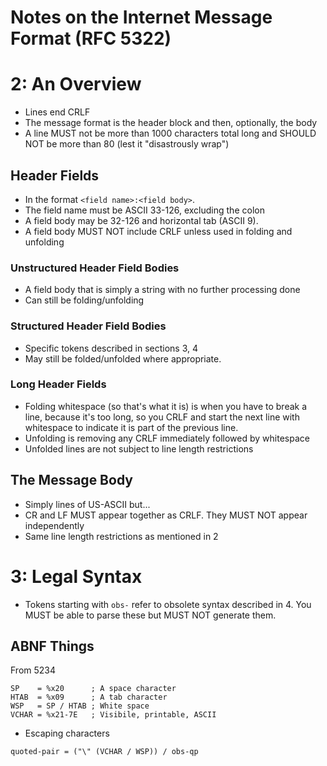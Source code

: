 # Notes on the Internet Message Format (RFC 5322)

# 2: An Overview
- Lines end CRLF
- The message format is the header block and then, optionally, the body
- A line MUST not be more than 1000 characters total long and SHOULD NOT be more than 80 (lest it "disastrously wrap")

## Header Fields
- In the format `<field name>:<field body>`.
- The field name must be ASCII 33-126, excluding the colon
- A field body may be 32-126 and horizontal tab (ASCII 9).
- A field body MUST NOT include CRLF unless used in folding and unfolding

### Unstructured Header Field Bodies
- A field body that is simply a string with no further processing done
- Can still be folding/unfolding

### Structured Header Field Bodies
- Specific tokens described in sections 3, 4
- May still be folded/unfolded where appropriate.

### Long Header Fields
- Folding whitespace (so that's what it is) is when you have to break a line, because it's too long, so you CRLF and start the next line with whitespace to indicate it is part of the previous line.
- Unfolding is removing any CRLF immediately followed by whitespace
- Unfolded lines are not subject to line length restrictions

## The Message Body
- Simply lines of US-ASCII but...
- CR and LF MUST appear together as CRLF. They MUST NOT appear independently
- Same line length restrictions as mentioned in 2

# 3: Legal Syntax
- Tokens starting with `obs-` refer to obsolete syntax described in 4. You MUST be able to parse these but MUST NOT generate them.

## ABNF Things
From 5234
```abnf
SP    = %x20      ; A space character
HTAB  = %x09      ; A tab character
WSP   = SP / HTAB ; White space
VCHAR = %x21-7E   ; Visibile, printable, ASCII
```

- Escaping characters
```abnf
quoted-pair = ("\" (VCHAR / WSP)) / obs-qp
```

